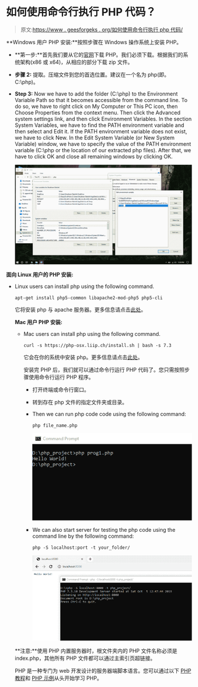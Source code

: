 # 如何使用命令行执行 PHP 代码？

> 原文:[https://www . geesforgeks . org/如何使用命令行执行 php 代码/](https://www.geeksforgeeks.org/how-to-execute-php-code-using-command-line/)

**Windows 用户 PHP 安装:**按照步骤在 Windows 操作系统上安装 PHP。

*   **第一步:**首先我们要从它的[官网](https://windows.php.net/download#php-7.3)下载 PHP。我们必须下载。根据我们的系统架构(x86 或 x64)，从相应的部分下载 zip 文件。
*   **步骤 2:** 提取。压缩文件到您的首选位置。建议在一个名为 php(即。C:\php)。
*   **Step 3:** Now we have to add the folder (C:\php) to the Environment Variable Path so that it becomes accessible from the command line. To do so, we have to right click on My Computer or This PC icon, then Choose Properties from the context menu. Then click the Advanced system settings link, and then click Environment Variables. In the section System Variables, we have to find the PATH environment variable and then select and Edit it. If the PATH environment variable does not exist, we have to click New. In the Edit System Variable (or New System Variable) window, we have to specify the value of the PATH environment variable (C:\php or the location of our extracted php files). After that, we have to click OK and close all remaining windows by clicking OK.

    ![php-ev-var-setup](img/7a45d8f391d0e2e17afe9c54cf760b08.png)

**面向 Linux 用户的 PHP 安装:**

*   Linux users can install php using the following command.

    ```
    apt-get install php5-common libapache2-mod-php5 php5-cli
    ```

    它将安装 php 与 apache 服务器。更多信息请点击[此处](https://www.php.net/manual/en/install.unix.debian.php)。

    **Mac 用户 PHP 安装:**

    *   Mac users can install php using the following command.

        ```
        curl -s https://php-osx.liip.ch/install.sh | bash -s 7.3
        ```

        它会在你的系统中安装 php。更多信息请点击[此处](https://www.php.net/manual/en/install.macosx.packages.php)。

        安装完 PHP 后，我们就可以通过命令行运行 PHP 代码了。您只需按照步骤使用命令行运行 PHP 程序。

        *   打开终端或命令行窗口。
        *   转到存在 php 文件的指定文件夹或目录。
        *   Then we can run php code code using the following command:

            ```
            php file_name.php
            ```

            ![php_inline_output](img/a85b4b3d54b8d8e796505d2d34f37281.png)

        *   We can also start server for testing the php code using the command line by the following command:

            ```
            php -S localhost:port -t your_folder/
            ```

            ![php_server_output](img/20817eb2889f32e94330891ddf554475.png)

    **注意:**使用 PHP 内置服务器时，根文件夹内的 PHP 文件名称必须是 index.php，其他所有 PHP 文件都可以通过主索引页超链接。

    PHP 是一种专门为 web 开发设计的服务器端脚本语言。您可以通过以下 [PHP 教程](https://www.geeksforgeeks.org/php-tutorials/)和 [PHP 示例](https://www.geeksforgeeks.org/php-examples/)从头开始学习 PHP。
